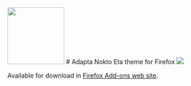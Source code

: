 <img width="128" src="https://github.com/tiberiosantos/adapta-nokto-firefox/raw/master/icon.png" />
# Adapta Nokto Eta theme for Firefox

<img src="https://https://github.com/tiberiosantos/adapta-nokto-firefox/raw/master/preview.jpg">

Available for download in [Firefox Add-ons web site](https://addons.mozilla.org/en-US/firefox/addon/adapta-nokto-eta-theme/).